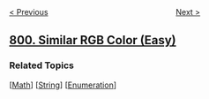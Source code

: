 <!--|This file generated by command(leetcode description); DO NOT EDIT.    |-->
<!--+----------------------------------------------------------------------+-->
<!--|@author    openset <openset.wang@gmail.com>                           |-->
<!--|@link      https://github.com/openset                                 |-->
<!--|@home      https://github.com/openset/leetcode                        |-->
<!--+----------------------------------------------------------------------+-->

[< Previous](../champagne-tower "Champagne Tower")
　　　　　　　　　　　　　　　　
[Next >](../minimum-swaps-to-make-sequences-increasing "Minimum Swaps To Make Sequences Increasing")

## [800. Similar RGB Color (Easy)](https://leetcode.com/problems/similar-rgb-color "相似 RGB 颜色")



### Related Topics
  [[Math](../../tag/math/README.md)]
  [[String](../../tag/string/README.md)]
  [[Enumeration](../../tag/enumeration/README.md)]
